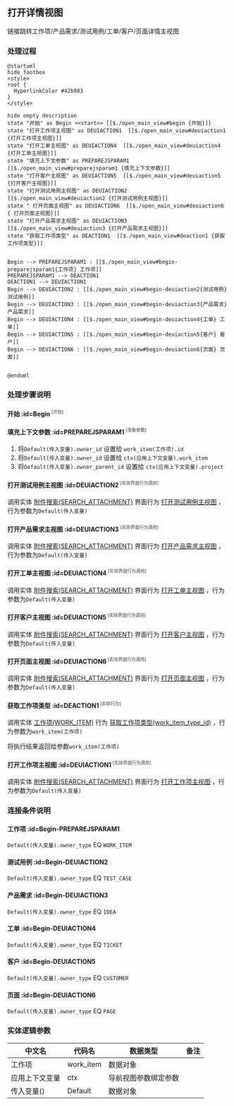 ## 打开详情视图 <!-- {docsify-ignore-all} -->

   链接跳转工作项/产品需求/测试用例/工单/客户/页面详情主视图

### 处理过程

```plantuml
@startuml
hide footbox
<style>
root {
  HyperlinkColor #42b983
}
</style>

hide empty description
state "开始" as Begin <<start>> [[$./open_main_view#begin {开始}]]
state "打开工作项主视图" as DEUIACTION1  [[$./open_main_view#deuiaction1 {打开工作项主视图}]]
state "打开工单主视图" as DEUIACTION4  [[$./open_main_view#deuiaction4 {打开工单主视图}]]
state "填充上下文参数" as PREPAREJSPARAM1  [[$./open_main_view#preparejsparam1 {填充上下文参数}]]
state "打开客户主视图" as DEUIACTION5  [[$./open_main_view#deuiaction5 {打开客户主视图}]]
state "打开测试用例主视图" as DEUIACTION2  [[$./open_main_view#deuiaction2 {打开测试用例主视图}]]
state " 打开页面主视图" as DEUIACTION6  [[$./open_main_view#deuiaction6 { 打开页面主视图}]]
state "打开产品需求主视图" as DEUIACTION3  [[$./open_main_view#deuiaction3 {打开产品需求主视图}]]
state "获取工作项类型" as DEACTION1  [[$./open_main_view#deaction1 {获取工作项类型}]]


Begin --> PREPAREJSPARAM1 : [[$./open_main_view#begin-preparejsparam1{工作项} 工作项]]
PREPAREJSPARAM1 --> DEACTION1
DEACTION1 --> DEUIACTION1
Begin --> DEUIACTION2 : [[$./open_main_view#begin-deuiaction2{测试用例} 测试用例]]
Begin --> DEUIACTION3 : [[$./open_main_view#begin-deuiaction3{产品需求} 产品需求]]
Begin --> DEUIACTION4 : [[$./open_main_view#begin-deuiaction4{工单} 工单]]
Begin --> DEUIACTION5 : [[$./open_main_view#begin-deuiaction5{客户} 客户]]
Begin --> DEUIACTION6 : [[$./open_main_view#begin-deuiaction6{页面} 页面]]


@enduml
```


### 处理步骤说明

#### 开始 :id=Begin<sup class="footnote-symbol"> <font color=gray size=1>[开始]</font></sup>




#### 填充上下文参数 :id=PREPAREJSPARAM1<sup class="footnote-symbol"> <font color=gray size=1>[准备参数]</font></sup>



1. 将`Default(传入变量).owner_id` 设置给  `work_item(工作项).id`
2. 将`Default(传入变量).owner_id` 设置给  `ctx(应用上下文变量).work_item`
3. 将`Default(传入变量).owner_parent_id` 设置给  `ctx(应用上下文变量).project`

#### 打开测试用例主视图 :id=DEUIACTION2<sup class="footnote-symbol"> <font color=gray size=1>[实体界面行为调用]</font></sup>



调用实体 [附件搜索(SEARCH_ATTACHMENT)](module/Base/search_attachment.md) 界面行为 [打开测试用例主视图](module/Base/search_attachment#界面行为) ，行为参数为`Default(传入变量)`

#### 打开产品需求主视图 :id=DEUIACTION3<sup class="footnote-symbol"> <font color=gray size=1>[实体界面行为调用]</font></sup>



调用实体 [附件搜索(SEARCH_ATTACHMENT)](module/Base/search_attachment.md) 界面行为 [打开产品需求主视图](module/Base/search_attachment#界面行为) ，行为参数为`Default(传入变量)`

#### 打开工单主视图 :id=DEUIACTION4<sup class="footnote-symbol"> <font color=gray size=1>[实体界面行为调用]</font></sup>



调用实体 [附件搜索(SEARCH_ATTACHMENT)](module/Base/search_attachment.md) 界面行为 [打开工单主视图](module/Base/search_attachment#界面行为) ，行为参数为`Default(传入变量)`

#### 打开客户主视图 :id=DEUIACTION5<sup class="footnote-symbol"> <font color=gray size=1>[实体界面行为调用]</font></sup>



调用实体 [附件搜索(SEARCH_ATTACHMENT)](module/Base/search_attachment.md) 界面行为 [打开客户主视图](module/Base/search_attachment#界面行为) ，行为参数为`Default(传入变量)`

####  打开页面主视图 :id=DEUIACTION6<sup class="footnote-symbol"> <font color=gray size=1>[实体界面行为调用]</font></sup>



调用实体 [附件搜索(SEARCH_ATTACHMENT)](module/Base/search_attachment.md) 界面行为 [打开页面主视图](module/Base/search_attachment#界面行为) ，行为参数为`Default(传入变量)`

#### 获取工作项类型 :id=DEACTION1<sup class="footnote-symbol"> <font color=gray size=1>[实体行为]</font></sup>



调用实体 [工作项(WORK_ITEM)](module/ProjMgmt/work_item.md) 行为 [获取工作项类型(work_item_type_id)](module/ProjMgmt/work_item#行为) ，行为参数为`work_item(工作项)`

将执行结果返回给参数`work_item(工作项)`

#### 打开工作项主视图 :id=DEUIACTION1<sup class="footnote-symbol"> <font color=gray size=1>[实体界面行为调用]</font></sup>



调用实体 [附件搜索(SEARCH_ATTACHMENT)](module/Base/search_attachment.md) 界面行为 [打开工作项主视图](module/Base/search_attachment#界面行为) ，行为参数为`Default(传入变量)`

### 连接条件说明
#### 工作项 :id=Begin-PREPAREJSPARAM1

```Default(传入变量).owner_type``` EQ ```WORK_ITEM```
#### 测试用例 :id=Begin-DEUIACTION2

```Default(传入变量).owner_type``` EQ ```TEST_CASE```
#### 产品需求 :id=Begin-DEUIACTION3

```Default(传入变量).owner_type``` EQ ```IDEA```
#### 工单 :id=Begin-DEUIACTION4

```Default(传入变量).owner_type``` EQ ```TICKET```
#### 客户 :id=Begin-DEUIACTION5

```Default(传入变量).owner_type``` EQ ```CUSTOMER```
#### 页面 :id=Begin-DEUIACTION6

```Default(传入变量).owner_type``` EQ ```PAGE```


### 实体逻辑参数

|    中文名   |    代码名    |  数据类型      |备注 |
| --------| --------| --------  | --------   |
|工作项|work_item|数据对象||
|应用上下文变量|ctx|导航视图参数绑定参数||
|传入变量(<i class="fa fa-check"/></i>)|Default|数据对象||
